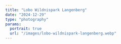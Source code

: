 ```yaml
---
title: "Lobo Wildnispark Langenberg"
date: "2024-12-29"
type: "photography"
params:
  portrait: true
  url: "/images/lobo-wildnispark-langenberg.webp"
---
```

